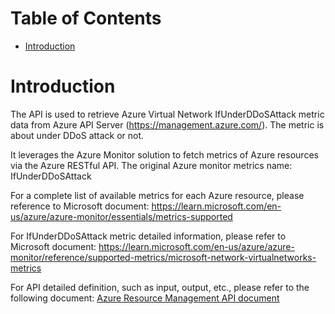 # Table of Contents
- [Introduction](#introduction)


# Introduction <a name="introduction"></a>
The API is used to retrieve Azure Virtual Network IfUnderDDoSAttack metric data from Azure API Server (https://management.azure.com/). The metric is about under DDoS attack or not.



It leverages the Azure Monitor solution to fetch metrics of Azure resources via the Azure RESTful API. The original Azure monitor metrics name: IfUnderDDoSAttack



For a complete list of available metrics for each Azure resource, please reference to Microsoft document: https://learn.microsoft.com/en-us/azure/azure-monitor/essentials/metrics-supported

For IfUnderDDoSAttack metric detailed information, please refer to Microsoft document: https://learn.microsoft.com/en-us/azure/azure-monitor/reference/supported-metrics/microsoft-network-virtualnetworks-metrics

For API detailed definition, such as input, output, etc., please refer to the following document:
[Azure Resource Management API document](https://learn.microsoft.com/en-us/rest/api/monitor/metrics/list?view=rest-monitor-2023-10-01&tabs=HTTP)

